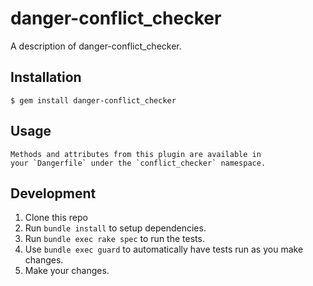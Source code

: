 # danger-conflict_checker

A description of danger-conflict_checker.

## Installation

    $ gem install danger-conflict_checker

## Usage

    Methods and attributes from this plugin are available in
    your `Dangerfile` under the `conflict_checker` namespace.

## Development

1. Clone this repo
2. Run `bundle install` to setup dependencies.
3. Run `bundle exec rake spec` to run the tests.
4. Use `bundle exec guard` to automatically have tests run as you make changes.
5. Make your changes.

